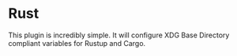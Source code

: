 # Rust

This plugin is incredibly simple. It will configure XDG Base Directory compliant variables for Rustup and Cargo.

